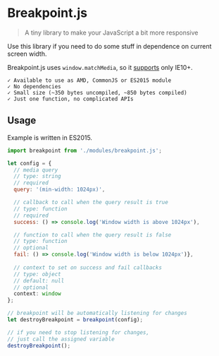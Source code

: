 # Breakpoint.js
> A tiny library to make your JavaScript a bit more responsive

Use this library if you need to do some stuff in dependence on current screen width.

Breakpoint.js uses `window.matchMedia`, so it [supports](http://caniuse.com/#feat=matchmedia) only IE10+.

 ```
✓ Available to use as AMD, CommonJS or ES2015 module
✓ No dependencies
✓ Small size (~350 bytes uncompiled, ~850 bytes compiled)
✓ Just one function, no complicated APIs
```

## Usage
Example is written in ES2015.

```javascript
import breakpoint from './modules/breakpoint.js';

let config = {
  // media query
  // type: string
  // required
  query: '(min-width: 1024px)',

  // callback to call when the query result is true
  // type: function
  // required
  success: () => console.log('Window width is above 1024px'),

  // function to call when the query result is false
  // type: function
  // optional
  fail: () => console.log('Window width is below 1024px')},
  
  // context to set on success and fail callbacks
  // type: object
  // default: null
  // optional
  context: window
};

// breakpoint will be automatically listening for changes
let destroyBreakpoint = breakpoint(config);

// if you need to stop listening for changes,
// just call the assigned variable
destroyBreakpoint();
```